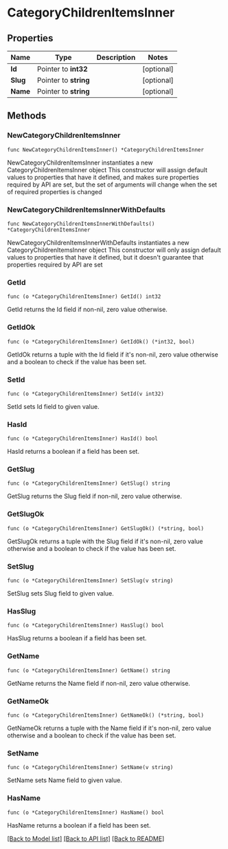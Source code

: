 # CategoryChildrenItemsInner

## Properties

Name | Type | Description | Notes
------------ | ------------- | ------------- | -------------
**Id** | Pointer to **int32** |  | [optional] 
**Slug** | Pointer to **string** |  | [optional] 
**Name** | Pointer to **string** |  | [optional] 

## Methods

### NewCategoryChildrenItemsInner

`func NewCategoryChildrenItemsInner() *CategoryChildrenItemsInner`

NewCategoryChildrenItemsInner instantiates a new CategoryChildrenItemsInner object
This constructor will assign default values to properties that have it defined,
and makes sure properties required by API are set, but the set of arguments
will change when the set of required properties is changed

### NewCategoryChildrenItemsInnerWithDefaults

`func NewCategoryChildrenItemsInnerWithDefaults() *CategoryChildrenItemsInner`

NewCategoryChildrenItemsInnerWithDefaults instantiates a new CategoryChildrenItemsInner object
This constructor will only assign default values to properties that have it defined,
but it doesn't guarantee that properties required by API are set

### GetId

`func (o *CategoryChildrenItemsInner) GetId() int32`

GetId returns the Id field if non-nil, zero value otherwise.

### GetIdOk

`func (o *CategoryChildrenItemsInner) GetIdOk() (*int32, bool)`

GetIdOk returns a tuple with the Id field if it's non-nil, zero value otherwise
and a boolean to check if the value has been set.

### SetId

`func (o *CategoryChildrenItemsInner) SetId(v int32)`

SetId sets Id field to given value.

### HasId

`func (o *CategoryChildrenItemsInner) HasId() bool`

HasId returns a boolean if a field has been set.

### GetSlug

`func (o *CategoryChildrenItemsInner) GetSlug() string`

GetSlug returns the Slug field if non-nil, zero value otherwise.

### GetSlugOk

`func (o *CategoryChildrenItemsInner) GetSlugOk() (*string, bool)`

GetSlugOk returns a tuple with the Slug field if it's non-nil, zero value otherwise
and a boolean to check if the value has been set.

### SetSlug

`func (o *CategoryChildrenItemsInner) SetSlug(v string)`

SetSlug sets Slug field to given value.

### HasSlug

`func (o *CategoryChildrenItemsInner) HasSlug() bool`

HasSlug returns a boolean if a field has been set.

### GetName

`func (o *CategoryChildrenItemsInner) GetName() string`

GetName returns the Name field if non-nil, zero value otherwise.

### GetNameOk

`func (o *CategoryChildrenItemsInner) GetNameOk() (*string, bool)`

GetNameOk returns a tuple with the Name field if it's non-nil, zero value otherwise
and a boolean to check if the value has been set.

### SetName

`func (o *CategoryChildrenItemsInner) SetName(v string)`

SetName sets Name field to given value.

### HasName

`func (o *CategoryChildrenItemsInner) HasName() bool`

HasName returns a boolean if a field has been set.


[[Back to Model list]](../README.md#documentation-for-models) [[Back to API list]](../README.md#documentation-for-api-endpoints) [[Back to README]](../README.md)


